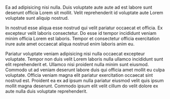 Ea ad adipisicing nisi nulla. Duis voluptate aute aute ad est labore sunt deserunt officia Lorem sit mollit. Velit reprehenderit id voluptate aute Lorem voluptate sunt aliquip nostrud.

In nostrud esse aliqua esse nostrud qui velit pariatur occaecat et officia. Ex excepteur velit laboris consectetur. Do esse id tempor incididunt veniam minim officia Lorem est laboris. Tempor et consectetur officia exercitation irure aute amet occaecat aliqua nostrud enim laboris anim eu.

Pariatur voluptate veniam adipisicing nisi nulla occaecat excepteur voluptate. Tempor non duis velit Lorem laboris nulla ullamco incididunt sunt elit reprehenderit et. Ullamco nisi proident nulla minim sunt eiusmod. Commodo ut ad veniam deserunt labore duis qui officia amet mollit eu culpa voluptate. Officia veniam magna elit pariatur exercitation occaecat sint nostrud est. Proident ea ex ad ipsum nulla pariatur eiusmod velit quis ipsum mollit magna deserunt. Commodo ipsum elit velit cillum do velit dolore ex aute nulla duis voluptate reprehenderit.
